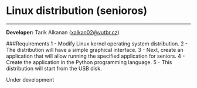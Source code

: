 # Linux distribution (senioros)
--------
**Developer:** Tarik Alkanan (xalkan02@vutbr.cz)

###Requirements
1 - Modify Linux kernel operating system distribution.
2 - The distribution will have a simple graphical interface.
3 - Next, create an application that will allow running the specified application for seniors.
4 - Create the application in the Python programming language.
5 - This distribution will start from the USB disk.


Under development
